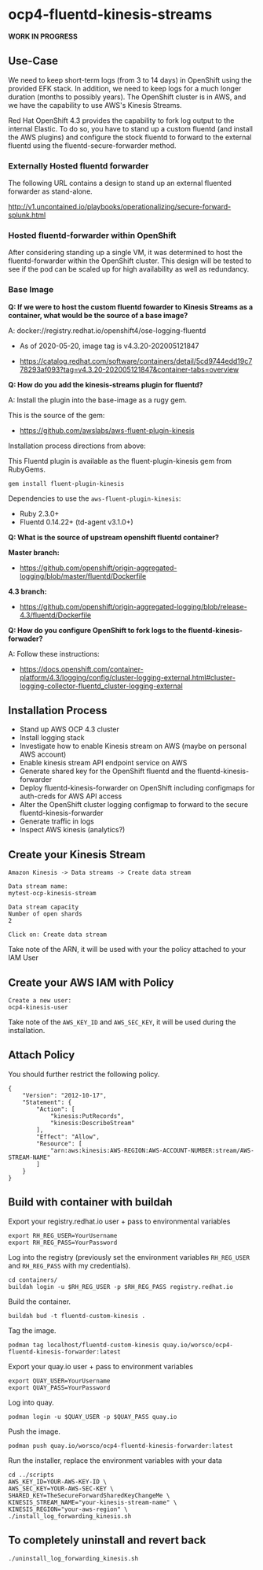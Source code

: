 # ocp4-fluentd-kinesis-streams

**WORK IN PROGRESS**

## Use-Case

We need to keep short-term logs (from 3 to 14 days) in OpenShift using the provided EFK stack.  In addition, we need to keep logs for a much longer duration (months to possibly years).  The OpenShift cluster is in AWS, and we have the capability to use AWS's Kinesis Streams.  

Red Hat OpenShift 4.3 provides the capability to fork log output to the internal Elastic.  To do so, you have to stand up a custom fluentd (and install the AWS plugins) and configure the stock fluentd to forward to the external fluentd
using the fluentd-secure-forwarder method.

### Externally Hosted fluentd forwarder

The following URL contains a design to stand up an external fluented forwarder as stand-alone.

http://v1.uncontained.io/playbooks/operationalizing/secure-forward-splunk.html

### Hosted fluentd-forwarder within OpenShift

After considering standing up a single VM, it was determined to host the fluentd-forwarder within the OpenShift cluster.  This design will be tested to see if the pod can be scaled up for high availability as well as redundancy.

### Base Image

**Q: If we were to host the custom fluentd fowarder to Kinesis Streams as a container, what would be the source of a base image?**

A: docker://registry.redhat.io/openshift4/ose-logging-fluentd

* As of 2020-05-20, image tag is v4.3.20-202005121847

* https://catalog.redhat.com/software/containers/detail/5cd9744edd19c778293af093?tag=v4.3.20-202005121847&container-tabs=overview

**Q: How do you add the kinesis-streams plugin for fluentd?**

A: Install the plugin into the base-image as a rugy gem.

This is the source of the gem:

* https://github.com/awslabs/aws-fluent-plugin-kinesis

Installation process directions from above:

This Fluentd plugin is available as the fluent-plugin-kinesis gem from RubyGems.

`gem install fluent-plugin-kinesis`

Dependencies to use the `aws-fluent-plugin-kinesis`:

* Ruby 2.3.0+
* Fluentd 0.14.22+ (td-agent v3.1.0+)

**Q: What is the source of upstream openshift fluentd container?**

**Master branch:**

* https://github.com/openshift/origin-aggregated-logging/blob/master/fluentd/Dockerfile

**4.3 branch:**

* https://github.com/openshift/origin-aggregated-logging/blob/release-4.3/fluentd/Dockerfile

**Q: How do you configure OpenShift to fork logs to the fluentd-kinesis-forwader?**

A: Follow these instructions:

* https://docs.openshift.com/container-platform/4.3/logging/config/cluster-logging-external.html#cluster-logging-collector-fluentd_cluster-logging-external

## Installation Process

* Stand up AWS OCP 4.3 cluster
* Install logging stack
* Investigate how to enable Kinesis stream on AWS (maybe on personal AWS account)
* Enable kinesis stream API endpoint service on AWS
* Generate shared key for the OpenShift fluentd and the fluentd-kinesis-forwarder
* Deploy fluentd-kinesis-forwarder on OpenShift including configmaps for auth-creds for AWS API access
* Alter the OpenShift cluster logging configmap to forward to the secure fluentd-kinesis-forwarder
* Generate traffic in logs
* Inspect AWS kinesis (analytics?)

## Create your Kinesis Stream

```
Amazon Kinesis -> Data streams -> Create data stream

Data stream name:
mytest-ocp-kinesis-stream

Data stream capacity
Number of open shards
2

Click on: Create data stream
```

Take note of the ARN, it will be used with your the policy attached to your IAM User

## Create your AWS IAM with Policy

```
Create a new user:
ocp4-kinesis-user
```

Take note of the `AWS_KEY_ID` and `AWS_SEC_KEY`, it will be used during the installation.

## Attach Policy

You should further restrict the following policy.

```
{
    "Version": "2012-10-17",
    "Statement": {
        "Action": [
            "kinesis:PutRecords",
            "kinesis:DescribeStream"
        ],
        "Effect": "Allow",
        "Resource": [
            "arn:aws:kinesis:AWS-REGION:AWS-ACCOUNT-NUMBER:stream/AWS-STREAM-NAME"
        ]
    }
}
```

## Build with container with buildah

Export your registry.redhat.io user + pass to environmental variables

```
export RH_REG_USER=YourUsername
export RH_REG_PASS=YourPassword
```

Log into the registry (previously set the environment variables `RH_REG_USER` and `RH_REG_PASS` with my credentials).

```
cd containers/
buildah login -u $RH_REG_USER -p $RH_REG_PASS registry.redhat.io
```

Build the container.

```
buildah bud -t fluentd-custom-kinesis .
```

Tag the image.

```
podman tag localhost/fluentd-custom-kinesis quay.io/worsco/ocp4-fluentd-kinesis-forwarder:latest
```

Export your quay.io user + pass to environment variables

```
export QUAY_USER=YourUsername
export QUAY_PASS=YourPassword
```

Log into quay.

```
podman login -u $QUAY_USER -p $QUAY_PASS quay.io
```

Push the image.

```
podman push quay.io/worsco/ocp4-fluentd-kinesis-forwarder:latest
```

Run the installer, replace the environment variables with your data

```
cd ../scripts
AWS_KEY_ID=YOUR-AWS-KEY-ID \
AWS_SEC_KEY=YOUR-AWS-SEC-KEY \
SHARED_KEY=TheSecureForwardSharedKeyChangeMe \
KINESIS_STREAM_NAME="your-kinesis-stream-name" \
KINESIS_REGION="your-aws-region" \
./install_log_forwarding_kinesis.sh

```

## To completely uninstall and revert back

```
./uninstall_log_forwarding_kinesis.sh
```
